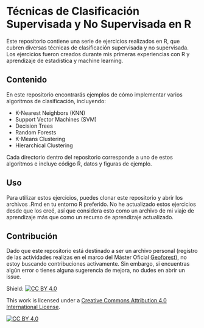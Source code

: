 # Técnicas de Clasificación Supervisada y No Supervisada en R

Este repositorio contiene una serie de ejercicios realizados en R, que cubren diversas técnicas de clasificación supervisada y no supervisada. Los ejercicios fueron creados durante mis primeras experiencias con R y aprendizaje de estadística y machine learning.

## Contenido
En este repositorio encontrarás ejemplos de cómo implementar varios algoritmos de clasificación, incluyendo:

- K-Nearest Neighbors (KNN)
- Support Vector Machines (SVM)
- Decision Trees
- Random Forests
- K-Means Clustering
- Hierarchical Clustering

Cada directorio dentro del repositorio corresponde a uno de estos algoritmos e incluye código R, datos y figuras de ejemplo.

## Uso
Para utilizar estos ejercicios, puedes clonar este repositorio y abrir los archivos .Rmd en tu entorno R preferido. No he actualizado estos ejercicios desde que los creé, así que considera esto como un archivo de mi viaje de aprendizaje más que como un recurso de aprendizaje actualizado.

## Contribución
Dado que este repositorio está destinado a ser un archivo personal (registro de las actividades realizas en el marco del Máster Oficial [Geoforest](https://mastergeoforest.es/)), no estoy buscando contribuciones activamente. Sin embargo, si encuentras algún error o tienes alguna sugerencia de mejora, no dudes en abrir un issue.

Shield: [![CC BY 4.0][cc-by-shield]][cc-by]

This work is licensed under a
[Creative Commons Attribution 4.0 International License][cc-by].

[![CC BY 4.0][cc-by-image]][cc-by]

[cc-by]: http://creativecommons.org/licenses/by/4.0/
[cc-by-image]: https://i.creativecommons.org/l/by/4.0/88x31.png
[cc-by-shield]: https://img.shields.io/badge/License-CC%20BY%204.0-lightgrey.svg
